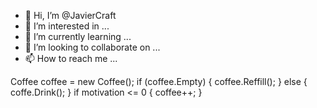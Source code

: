 - 👋 Hi, I’m @JavierCraft
- 👀 I’m interested in ...
- 🌱 I’m currently learning ...
- 💞️ I’m looking to collaborate on ...
- 📫 How to reach me ...

Coffee coffee = new Coffee();
if (coffee.Empty)
{
	coffee.Reffill();
}
else
{
	coffe.Drink();
}
if motivation <= 0 {
	coffee++;
}

